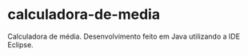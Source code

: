 # calculadora-de-media
 Calculadora de média. Desenvolvimento feito em Java utilizando a IDE Eclipse.
